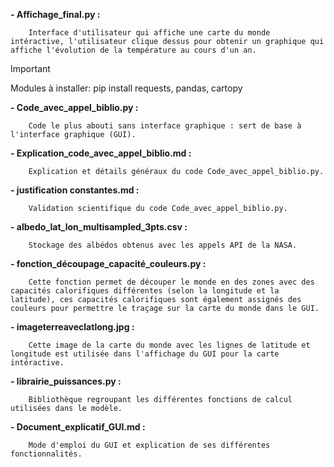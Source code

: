 **- Affichage_final.py :**

        Interface d'utilisateur qui affiche une carte du monde intéractive, l'utilisateur clique dessus pour obtenir un graphique qui affiche l'évolution de la température au cours d'un an.
        
>[!IMPORTANT]
 >Modules à installer:
 >pip install requests, pandas, cartopy
        
**- Code_avec_appel_biblio.py :** 

        Code le plus abouti sans interface graphique : sert de base à l'interface graphique (GUI).

**- Explication_code_avec_appel_biblio.md :** 

        Explication et détails généraux du code Code_avec_appel_biblio.py.

**- justification constantes.md :** 
  
        Validation scientifique du code Code_avec_appel_biblio.py.

**- albedo_lat_lon_multisampled_3pts.csv :** 
  
        Stockage des albédos obtenus avec les appels API de la NASA.

**- fonction_découpage_capacité_couleurs.py :**

        Cette fonction permet de découper le monde en des zones avec des capacités calorifiques différentes (selon la longitude et la latitude), ces capacités calorifiques sont également assignés des couleurs pour permettre le traçage sur la carte du monde dans le GUI.

**- imageterreaveclatlong.jpg :**

        Cette image de la carte du monde avec les lignes de latitude et longitude est utilisée dans l'affichage du GUI pour la carte intéractive. 
        
**- librairie_puissances.py :**

        Bibliothèque regroupant les différentes fonctions de calcul utilisées dans le modèle.

**- Document_explicatif_GUI.md :**

        Mode d'emploi du GUI et explication de ses différentes fonctionnalités.

